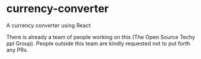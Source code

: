 # currency-converter
A currency converter using React

There is already a team of people working on this (The Open Source Techy ppl Group). People outside this team are kindly requested not to put forth any PRs.
